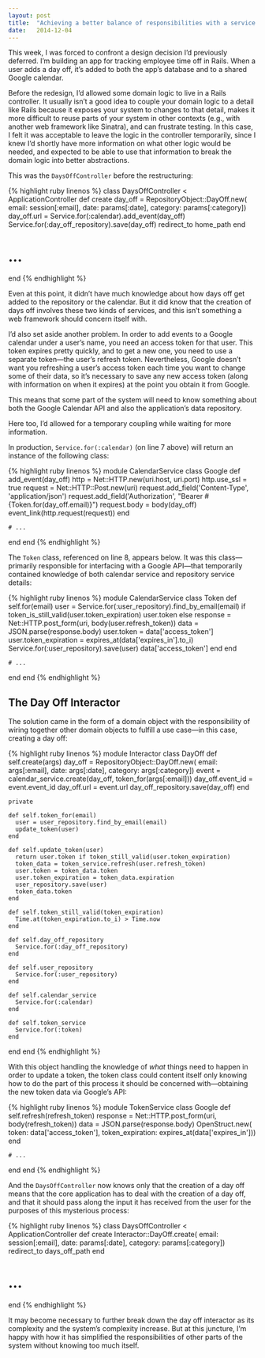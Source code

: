 ```yaml
---
layout: post
title:  "Achieving a better balance of responsibilities with a service object/interactor"
date:   2014-12-04
---
```


This week, I was forced to confront a design decision I’d previously deferred. I’m building an app for tracking employee time off in Rails. When a user adds a day off, it’s added to both the app’s database and to a shared Google calendar.

Before the redesign, I’d allowed some domain logic to live in a Rails controller. It usually isn’t a good idea to couple your domain logic to a detail like Rails because it exposes your system to changes to that detail, makes it more difficult to reuse parts of your system in other contexts (e.g., with another web framework like Sinatra), and can frustrate testing. In this case, I felt it was acceptable to leave the logic in the controller temporarily, since I knew I’d shortly have more information on what other logic would be needed, and expected to be able to use that information to break the domain logic into better abstractions.

This was the `DaysOffController` before the restructuring:

{% highlight ruby linenos %}
class DaysOffController < ApplicationController
  def create
    day_off = RepositoryObject::DayOff.new(
      email: session[:email],
      date: params[:date],
      category: params[:category])
    day_off.url = Service.for(:calendar).add_event(day_off)
    Service.for(:day_off_repository).save(day_off)
    redirect_to home_path
  end

  # ...
end
{% endhighlight %}

Even at this point, it didn’t have much knowledge about how days off get added to the repository or the calendar. But it did know that the creation of days off involves these two kinds of services, and this isn’t something a web framework should concern itself with.

I’d also set aside another problem. In order to add events to a Google calendar under a user’s name, you need an access token for that user. This token expires pretty quickly, and to get a new one, you need to use a separate token—the user’s refresh token. Nevertheless, Google doesn’t want you refreshing a user’s access token each time you want to change some of their data, so it’s necessary to save any new access token (along with information on when it expires) at the point you obtain it from Google.

This means that some part of the system will need to know something about both the Google Calendar API and also the application’s data repository.

Here too, I’d allowed for a temporary coupling while waiting for more information.

In production, `Service.for(:calendar)` (on line 7 above) will return an instance of the following class:

{% highlight ruby linenos %}
module CalendarService
  class Google
    def add_event(day_off)
      http = Net::HTTP.new(uri.host, uri.port)
      http.use_ssl = true
      request = Net::HTTP::Post.new(uri)
      request.add_field('Content-Type', 'application/json')
      request.add_field('Authorization', "Bearer #{Token.for(day_off.email)}")
      request.body = body(day_off)
      event_link(http.request(request))
    end

    # ...
  end
end
{% endhighlight %}

The `Token` class, referenced on line 8, appears below. It was this class—primarily responsible for interfacing with a Google API—that temporarily contained knowledge of both calendar service and repository service details:

{% highlight ruby linenos %}
module CalendarService
  class Token
    def self.for(email)
      user = Service.for(:user_repository).find_by_email(email)
      if token_is_still_valid(user.token_expiration)
        user.token
      else
        response = Net::HTTP.post_form(uri, body(user.refresh_token))
        data = JSON.parse(response.body)
        user.token = data['access_token']
        user.token_expiration = expires_at(data['expires_in'].to_i)
        Service.for(:user_repository).save(user)
        data['access_token']
      end
    end

    # ...
  end
end
{% endhighlight %}

## The Day Off Interactor

The solution came in the form of a domain object with the responsibility of wiring together other domain objects to fulfill a use case—in this case, creating a day off:

{% highlight ruby linenos %}
module Interactor
  class DayOff
    def self.create(args)
      day_off = RepositoryObject::DayOff.new(
        email: args[:email],
        date: args[:date],
        category: args[:category])
      event = calendar_service.create(day_off, token_for(args[:email]))
      day_off.event_id = event.event_id
      day_off.url = event.url
      day_off_repository.save(day_off)
    end

    private

    def self.token_for(email)
      user = user_repository.find_by_email(email)
      update_token(user)
    end

    def self.update_token(user)
      return user.token if token_still_valid(user.token_expiration)
      token_data = token_service.refresh(user.refresh_token)
      user.token = token_data.token
      user.token_expiration = token_data.expiration
      user_repository.save(user)
      token_data.token
    end

    def self.token_still_valid(token_expiration)
      Time.at(token_expiration.to_i) > Time.now
    end

    def self.day_off_repository
      Service.for(:day_off_repository)
    end

    def self.user_repository
      Service.for(:user_repository)
    end

    def self.calendar_service
      Service.for(:calendar)
    end

    def self.token_service
      Service.for(:token)
    end
  end
end
{% endhighlight %}

With this object handling the knowledge of *what* things need to happen in order to update a token, the token class could content itself only knowing how to do the part of this process it should be concerned with—obtaining the new token data via Google’s API:

{% highlight ruby linenos %}
module TokenService
  class Google
    def self.refresh(refresh_token)
      response = Net::HTTP.post_form(uri, body(refresh_token))
      data = JSON.parse(response.body)
      OpenStruct.new(
        token: data['access_token'],
        token_expiration: expires_at(data['expires_in']))
    end

    # ...
  end
end
{% endhighlight %}

And the `DaysOffController` now knows only that the creation of a day off means that the core application has to deal with the creation of a day off, and that it should pass along the input it has received from the user for the purposes of this mysterious process:

{% highlight ruby linenos %}
class DaysOffController < ApplicationController
  def create
    Interactor::DayOff.create(
      email: session[:email],
      date: params[:date],
      category: params[:category])
    redirect_to days_off_path
  end

  # ...
end
{% endhighlight %}

It may become necessary to further break down the day off interactor as its complexity and the system’s complexity increase. But at this juncture, I’m happy with how it has simplified the responsibilities of other parts of the system without knowing too much itself.